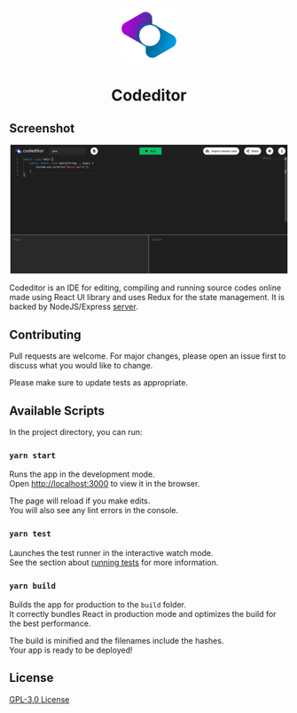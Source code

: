 <p align="center">
<img width="100" height="auto" src="./public/images/logo512.png">
</p>
<h1 align="center">Codeditor</h1>

## Screenshot

<p align="center">
<img width="500" height="auto" src="./src/assets/screenshot.png">
</p>

Codeditor is an IDE for editing, compiling and running source codes online made using React UI library and uses Redux for the state management. It is backed by NodeJS/Express [server](https://github.com/KishanGupta114/CodeEditor-React-BackEnd).

## Contributing

Pull requests are welcome. For major changes, please open an issue first to discuss what you would like to change.

Please make sure to update tests as appropriate.

## Available Scripts

In the project directory, you can run:

### `yarn start`

Runs the app in the development mode.<br />
Open [http://localhost:3000](http://localhost:3000) to view it in the browser.

The page will reload if you make edits.<br />
You will also see any lint errors in the console.

### `yarn test`

Launches the test runner in the interactive watch mode.<br />
See the section about [running tests](https://facebook.github.io/create-react-app/docs/running-tests) for more information.

### `yarn build`

Builds the app for production to the `build` folder.<br />
It correctly bundles React in production mode and optimizes the build for the best performance.

The build is minified and the filenames include the hashes.<br />
Your app is ready to be deployed!

## License

[GPL-3.0 License](https://github.com/KishanGupta114/CodeEditor-React-FrontEnd/blob/master/LICENSE)
